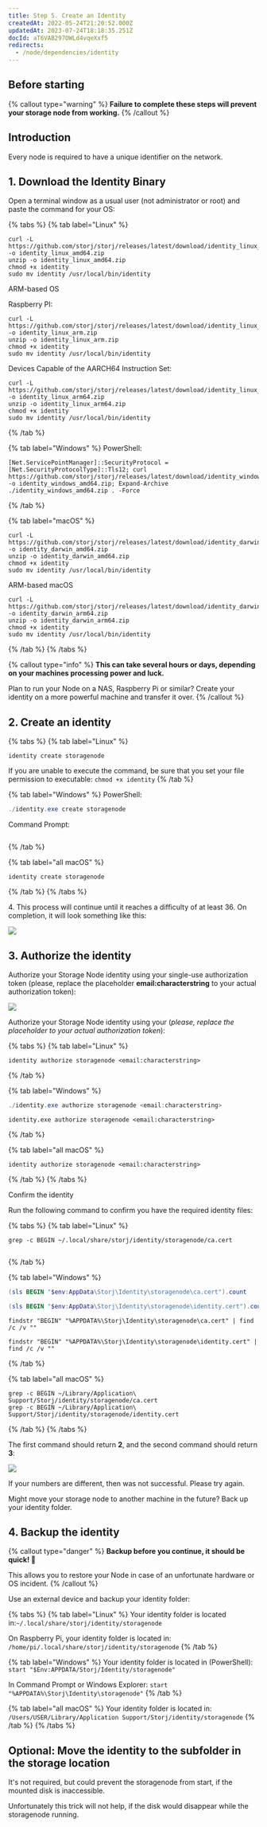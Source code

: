 ```yaml
---
title: Step 5. Create an Identity
createdAt: 2022-05-24T21:20:52.000Z
updatedAt: 2023-07-24T18:18:35.251Z
docId: aT6VAB297OWLd4vqeXxf5
redirects:
  - /node/dependencies/identity
---
```


## Before starting

[](docId:hbCGTv1ZLLR2-kpSaGEXw)&#x20;

[](docId:v-fUvPqySvUwTMF-od6hD)&#x20;

[](docId:y0jltT-HzKPmDefi532sd)&#x20;

[](docId:owZeAc56KSDnUzDhsBfB8)&#x20;

{% callout type="warning"  %}
**Failure to complete these steps will prevent your storage node from working.**
{% /callout %}

## Introduction

Every node is required to have a unique identifier on the network.

## 1. Download the Identity Binary

Open a terminal window as a usual user (not administrator or root) and paste the command for your OS:

{% tabs %}
{% tab label="Linux" %}

```Text
curl -L https://github.com/storj/storj/releases/latest/download/identity_linux_amd64.zip -o identity_linux_amd64.zip
unzip -o identity_linux_amd64.zip
chmod +x identity
sudo mv identity /usr/local/bin/identity
```

ARM-based OS

Raspberry PI:

```Text
curl -L https://github.com/storj/storj/releases/latest/download/identity_linux_arm.zip -o identity_linux_arm.zip
unzip -o identity_linux_arm.zip
chmod +x identity
sudo mv identity /usr/local/bin/identity
```

Devices Capable of the AARCH64 Instruction Set:

```Text
curl -L https://github.com/storj/storj/releases/latest/download/identity_linux_arm64.zip -o identity_linux_arm64.zip
unzip -o identity_linux_arm64.zip
chmod +x identity
sudo mv identity /usr/local/bin/identity
```

{% /tab %}

{% tab label="Windows" %}
PowerShell:

```Text
[Net.ServicePointManager]::SecurityProtocol = [Net.SecurityProtocolType]::Tls12; curl https://github.com/storj/storj/releases/latest/download/identity_windows_amd64.zip -o identity_windows_amd64.zip; Expand-Archive ./identity_windows_amd64.zip . -Force
```

{% /tab %}

{% tab label="macOS" %}

```shell
curl -L https://github.com/storj/storj/releases/latest/download/identity_darwin_amd64.zip -o identity_darwin_amd64.zip
unzip -o identity_darwin_amd64.zip
chmod +x identity
sudo mv identity /usr/local/bin/identity
```

ARM-based macOS

```shell
curl -L https://github.com/storj/storj/releases/latest/download/identity_darwin_arm64.zip -o identity_darwin_arm64.zip
unzip -o identity_darwin_arm64.zip
chmod +x identity
sudo mv identity /usr/local/bin/identity
```

{% /tab %}
{% /tabs %}

{% callout type="info"  %}
**This can take several hours or days, depending on your machines processing power and luck.**&#x20;

Plan to run your Node on a NAS, Raspberry Pi or similar? Create your identity on a more powerful machine and transfer it over.
{% /callout %}

## 2. Create an identity

{% tabs %}
{% tab label="Linux" %}

```Text
identity create storagenode
```

If you are unable to execute the command, be sure that you set your file permission to executable: `chmod +x identity`
{% /tab %}

{% tab label="Windows" %}
PowerShell:

```powershell
./identity.exe create storagenode
```

Command Prompt:

```text

```

{% /tab %}

{% tab label="all macOS" %}

```shell
identity create storagenode
```

{% /tab %}
{% /tabs %}

4\. This process will continue until it reaches a difficulty of at least 36. On completion, it will look something like this:

![](https://archbee-image-uploads.s3.amazonaws.com/kv3plx2xmXcUGcVl4Lttj/ziCJkaXYzJYBRuLl0vyA2_image.png)

## 3. Authorize the identity

Authorize your Storage Node identity using your single-use authorization token (please, replace the placeholder **email\:characterstring** to your actual authorization token):

![](https://archbee-image-uploads.s3.amazonaws.com/kv3plx2xmXcUGcVl4Lttj/Yi1FdCqXE0mIbsiwMDtDr_image.png)

Authorize your Storage Node identity using your [](docId:v-fUvPqySvUwTMF-od6hD) (_please, replace the placeholder to your actual authorization token_):

{% tabs %}
{% tab label="Linux" %}

```Text
identity authorize storagenode <email:characterstring>
```

{% /tab %}

{% tab label="Windows" %}

```powershell
./identity.exe authorize storagenode <email:characterstring>
```

```Text
identity.exe authorize storagenode <email:characterstring>
```

{% /tab %}

{% tab label="all macOS" %}

```macos
identity authorize storagenode <email:characterstring>
```

{% /tab %}
{% /tabs %}

Confirm the identity

Run the following command to confirm you have the required identity files:

{% tabs %}
{% tab label="Linux" %}

```shell
grep -c BEGIN ~/.local/share/storj/identity/storagenode/ca.cert
```

```text

```

{% /tab %}

{% tab label="Windows" %}

```powershell
(sls BEGIN "$env:AppData\Storj\Identity\storagenode\ca.cert").count
```

```powershell
(sls BEGIN "$env:AppData\Storj\Identity\storagenode\identity.cert").count
```

```Text
findstr "BEGIN" "%APPDATA%\Storj\Identity\storagenode\ca.cert" | find /c /v ""
```

```Text
findstr "BEGIN" "%APPDATA%\Storj\Identity\storagenode\identity.cert" | find /c /v ""
```

{% /tab %}

{% tab label="all macOS" %}

```macos
grep -c BEGIN ~/Library/Application\ Support/Storj/identity/storagenode/ca.cert
grep -c BEGIN ~/Library/Application\ Support/Storj/identity/storagenode/identity.cert
```

{% /tab %}
{% /tabs %}

The first command should return **2**, and the second command should return **3**:

![](https://archbee-image-uploads.s3.amazonaws.com/kv3plx2xmXcUGcVl4Lttj/GlTZ8mJI50FN4_AMDPri-_image.png)

If your numbers are different, then [](docId:aT6VAB297OWLd4vqeXxf5) was not successful. Please try again.

Might move your storage node to another machine in the future? Back up your identity folder.

## 4. Backup the identity

{% callout type="danger"  %}
**Backup before you continue, it should be quick! 🙏**

This allows you to restore your Node in case of an unfortunate hardware or OS incident.
{% /callout %}

Use an external device and backup your identity folder:

{% tabs %}
{% tab label="Linux" %}
Your identity folder is located in:`~/.local/share/storj/identity/storagenode`

On Raspberry Pi, your identity folder is located in: `/home/pi/.local/share/storj/identity/storagenode`
{% /tab %}

{% tab label="Windows" %}
Your identity folder is located in (PowerShell): `start "$Env:APPDATA/Storj/Identity/storagenode"`

In Command Prompt or Windows Explorer: `start "%APPDATA%\Storj\Identity\storagenode"`
{% /tab %}

{% tab label="all macOS" %}
Your identity folder is located in: `/Users/USER/Library/Application Support/Storj/identity/storagenode`
{% /tab %}
{% /tabs %}

## Optional: Move the identity to the subfolder in the storage location

It's not required, but could prevent the storagenode from start, if the mounted disk is inaccessible.

Unfortunately this trick will not help, if the disk would disappear while the storagenode running.

##

